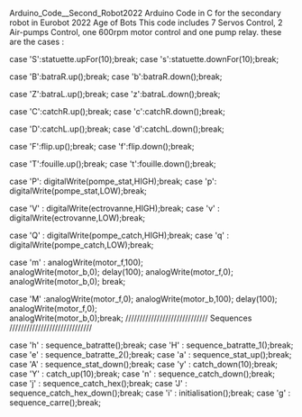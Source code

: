 Arduino_Code__Second_Robot2022
Arduino Code in C for the secondary robot in Eurobot 2022 Age of Bots This code includes 7 Servos Control, 2 Air-pumps Control, one 600rpm motor control and one pump relay. these are the cases :

  case 'S':statuette.upFor(10);break;
  case 's':statuette.downFor(10);break;
  
  case 'B':batraR.up();break;
  case 'b':batraR.down();break;

  case 'Z':batraL.up();break;
  case 'z':batraL.down();break;

  case 'C':catchR.up();break;
  case 'c':catchR.down();break;

  case 'D':catchL.up();break;
  case 'd':catchL.down();break;

  case 'F':flip.up();break;
  case 'f':flip.down();break;

  case 'T':fouille.up();break;
  case 't':fouille.down();break;

  case 'P': digitalWrite(pompe_stat,HIGH);break;
  case 'p': digitalWrite(pompe_stat,LOW);break;

  case 'V' : digitalWrite(ectrovanne,HIGH);break;
  case 'v' : digitalWrite(ectrovanne,LOW);break; 
  
  case 'Q' : digitalWrite(pompe_catch,HIGH);break; 
  case 'q' : digitalWrite(pompe_catch,LOW);break; 
  
  case 'm' :     analogWrite(motor_f,100);    
                 analogWrite(motor_b,0); 
                 delay(100);
                 analogWrite(motor_f,0);    
                 analogWrite(motor_b,0); break;
                  
  case 'M' :analogWrite(motor_f,0);
                 analogWrite(motor_b,100);
                 delay(100);
                 analogWrite(motor_f,0);    
                 analogWrite(motor_b,0);break;
///////////////////////////// Sequences /////////////////////////////

   case 'h' : sequence_batratte();break;
   case 'H' : sequence_batratte_1();break;
   case 'e' : sequence_batratte_2();break;
   case 'a' : sequence_stat_up();break;
   case 'A' : sequence_stat_down();break;
   case 'y' : catch_down(10);break;
   case 'Y' : catch_up(10);break;
   case 'n' : sequence_catch_down();break;
   case 'j' : sequence_catch_hex();break;
   case 'J' : sequence_catch_hex_down();break;
   case 'i' : initialisation();break;
   case 'g' : sequence_carre();break;
